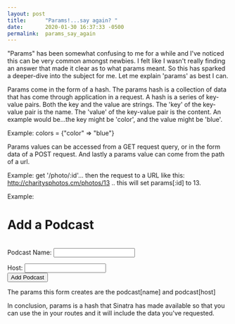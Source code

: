 ```yaml
---
layout: post
title:      "Params!...say again? "
date:       2020-01-30 16:37:33 -0500
permalink:  params_say_again
---
```


"Params" has been somewhat confusing to me for a while and I've noticed this can be very common  amongst newbies.  I felt like I wasn't really finding an answer that made it clear as to what params meant.  So this has sparked a deeper-dive into the subject for me.  Let me explain 'params' as best I can.

Params come in the form of a hash.  The params hash is a collection of data that has come through application in a request.  A hash is a series of key-value pairs. Both the key and the value are strings.   The 'key' of the key-value pair is the name.  The 'value' of the key-value pair is the content.  An example would be...the key might be 'color', and the value might be 'blue'.

Example:  colors = {"color" => "blue"}

Params values can be accessed from a GET request query, or in the form data of a POST request.  And lastly a params value can come from the path of a url.

Example:  get '/photo/:id'... then the request to a URL like this:  http://charitysphotos.cm/photos/13 .. this will set 
params[:id] to 13.

Example:  

<h1>Add a Podcast</h1>

<form action="/podcasts" method="post">
<br>
<label>Podcast Name:</label>
<input type="text" name="name">

<label>Host:</label>
<input type="text" name="host">
<br>
<button type="submit">Add Podcast</button>

</form>

The params this form creates are the podcast[name] and podcast[host]

In conclusion, params is a hash that Sinatra has made available so that you can use the in your routes and it will include the data you've requested.

